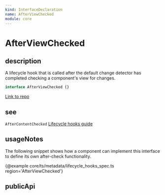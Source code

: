 ```yaml
---
kind: InterfaceDeclaration
name: AfterViewChecked
module: core
---
```


# AfterViewChecked

## description

A lifecycle hook that is called after the default change detector has
completed checking a component's view for changes.

```ts
interface AfterViewChecked {}
```

[Link to repo](https://github.com/timdeschryver/angular/blob/master/packages/core/src/interface/lifecycle_hooks.ts#L224-L231)

## see

`AfterContentChecked`
[Lifecycle hooks guide](guide/lifecycle-hooks)

## usageNotes

The following snippet shows how a component can implement this interface to
define its own after-check functionality.

{@example core/ts/metadata/lifecycle_hooks_spec.ts region='AfterViewChecked'}

## publicApi
